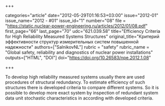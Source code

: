 +++

categories="article"
date="2012-05-29T01:16:53+03:00"
issue="2012-01"
issue_name="2012 - #01"
issue_id="1"
number="08"
file = "https://static.nuclear-power-engineering.ru/articles/2012/01/08.pdf"
first_page="66"
last_page="70"
udc="621.039.58"
title="Efficiency Criteria for High Reliability Measured Systems Structures"
original_title="Критерий эффективности структур измерительных систем повышенной надежности"
authors=["SalnikovNL"]
rubric = "safety"
rubric_name = "Global safety, reliability and diagnostics of nuclear power installations"
outputs=["HTML", "DOI"]
doi="https://doi.org/10.26583/npe.2012.1.08"

+++

To develop high reliability measured systems usually there are used procedures of structural redundancy. To estimate efficiency of such structures there is developed criteria to compare different systems. So it is possible to develop more exact system by inspection of redundant system data unit stochastic characteristics in according with developed criteria.